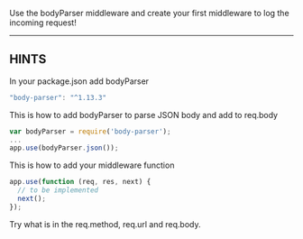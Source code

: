Use the bodyParser middleware and create your first middleware to log the incoming request!

-----------------------------

## HINTS

In your package.json add bodyParser
```js
"body-parser": "^1.13.3"
```

This is how to add bodyParser to parse JSON body and add to req.body
```js
var bodyParser = require('body-parser');
...
app.use(bodyParser.json());
```

This is how to add your middleware function
```js
app.use(function (req, res, next) {
  // to be implemented
  next();
});
```

Try what is in the req.method, req.url and req.body.